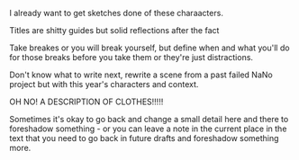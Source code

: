 I already want to get sketches done of these charaacters. 

Titles are shitty guides but solid reflections after the fact

Take breakes or you will break yourself, but define when and what you'll do for those breaks before you take them or they're just distractions. 

Don't know what to write next, rewrite a scene from a past failed NaNo project but with this year's characters and context.

OH NO! A DESCRIPTION OF CLOTHES!!!!!

Sometimes it's okay to go back and change a small detail here and there to foreshadow something - or you can leave a note in the current place in the text that you need to go back in future drafts and foreshadow something more. 
